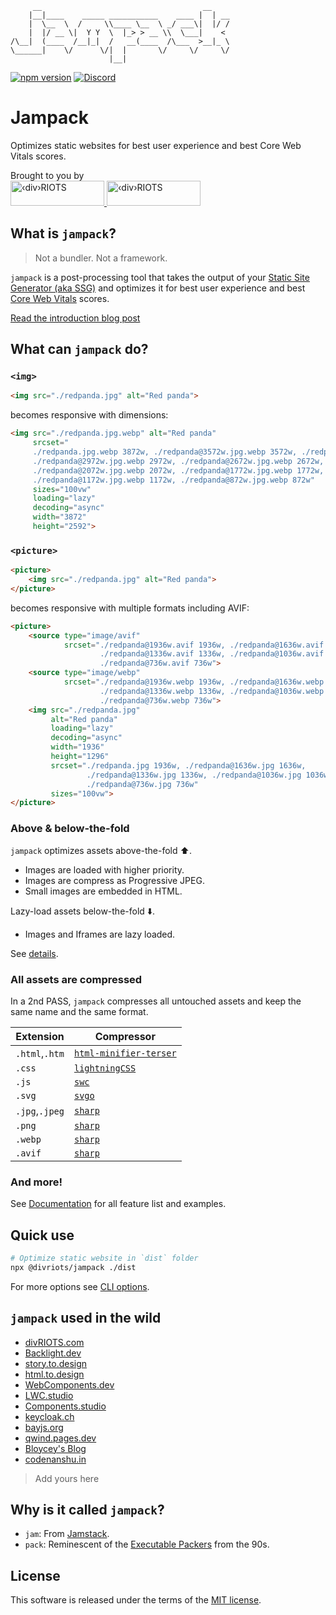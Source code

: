 <div>

```
     __                                    __    
    |__|____    _____ ___________    ____ |  | __
    |  \__  \  /     \\____ \__  \ _/ ___\|  |/ /
    |  |/ __ \|  Y Y  \  |_> > __ \\  \___|    < 
/\__|  (____  /__|_|  /   __(____  /\___  >__|_ \
\______|    \/      \/|  |       \/     \/     \/
                      |__|
```

</div>

[![npm version](https://img.shields.io/npm/v/@divriots/jampack)](https://npmjs.org/package/@divriots/jampack) 
[![Discord](https://img.shields.io/badge/chat-discord-blue?style=flat&logo=discord)](https://discord.gg/XkQxSU9)

# Jampack

Optimizes static websites for best user experience and best Core Web Vitals scores.

<div id="banner">
  <div>Brought to you by</div>
  <a href="https://divRIOTS.com#gh-light-mode-only">
    <img width="150" height="40" src="https://divRIOTS.com/divriots.svg" alt="‹div›RIOTS" />
  </a>
  <a href="https://divRIOTS.com#gh-dark-mode-only">
    <img width="150" height="40" src="https://divRIOTS.com/divriots-dark.svg" alt="‹div›RIOTS" />
  </a>
</div>

## What is `jampack`?

> Not a bundler. Not a framework.

`jampack` is a post-processing tool that takes the output of your [Static Site Generator (aka SSG)](https://jamstack.org/generators/) and optimizes it for best user experience and best [Core Web Vitals](https://web.dev/learn-core-web-vitals/) scores.

[Read the introduction blog post](https://divriots.com/blog/introducing-jampack/)

## What can `jampack` do?

### `<img>`

```html
<img src="./redpanda.jpg" alt="Red panda">
```

becomes responsive with dimensions:

```html
<img src="./redpanda.jpg.webp" alt="Red panda" 
     srcset="
     ./redpanda.jpg.webp 3872w, ./redpanda@3572w.jpg.webp 3572w, ./redpanda@3272w.jpg.webp 3272w, 
     ./redpanda@2972w.jpg.webp 2972w, ./redpanda@2672w.jpg.webp 2672w, ./redpanda@2372w.jpg.webp 2372w,
     ./redpanda@2072w.jpg.webp 2072w, ./redpanda@1772w.jpg.webp 1772w, ./redpanda@1472w.jpg.webp 1472w,
     ./redpanda@1172w.jpg.webp 1172w, ./redpanda@872w.jpg.webp 872w"
     sizes="100vw"
     loading="lazy"
     decoding="async"
     width="3872" 
     height="2592">
```

### `<picture>`

```html
<picture>
    <img src="./redpanda.jpg" alt="Red panda">
</picture>
```

becomes responsive with multiple formats including AVIF:

```html
<picture>
    <source type="image/avif" 
            srcset="./redpanda@1936w.avif 1936w, ./redpanda@1636w.avif 1636w,
                    ./redpanda@1336w.avif 1336w, ./redpanda@1036w.avif 1036w,
                    ./redpanda@736w.avif 736w">
    <source type="image/webp" 
            srcset="./redpanda@1936w.webp 1936w, ./redpanda@1636w.webp 1636w,
                    ./redpanda@1336w.webp 1336w, ./redpanda@1036w.webp 1036w,
                    ./redpanda@736w.webp 736w">
    <img src="./redpanda.jpg" 
         alt="Red panda" 
         loading="lazy" 
         decoding="async" 
         width="1936" 
         height="1296" 
         srcset="./redpanda.jpg 1936w, ./redpanda@1636w.jpg 1636w,
                 ./redpanda@1336w.jpg 1336w, ./redpanda@1036w.jpg 1036w,
                 ./redpanda@736w.jpg 736w"
         sizes="100vw">
</picture>
```

### Above & below-the-fold

`jampack` optimizes assets above-the-fold ⬆️.

- Images are loaded with higher priority.
- Images are compress as Progressive JPEG.
- Small images are embedded in HTML.

Lazy-load assets below-the-fold ⬇️.

- Images and Iframes are lazy loaded.

See [details](https://jampack.divriots.com/features/optimize-above-the-fold/).

### All assets are compressed

In a 2nd PASS, `jampack` compresses all untouched assets and keep the same name and the same format.

| Extension       | Compressor            | 
| --------------- | --------------------- | 
| `.html`,`.htm`  | [`html-minifier-terser`](https://github.com/terser/html-minifier-terser) |   
| `.css`          | [`lightningCSS`](https://lightningcss.dev)  |
| `.js`           | [`swc`](https://swc.rs/)                   |   
| `.svg`          | [`svgo`](https://github.com/svg/svgo)                  |  
| `.jpg`,`.jpeg`  | [`sharp`](https://sharp.pixelplumbing.com/)                 |  
| `.png`          | [`sharp`](https://sharp.pixelplumbing.com/)                |    
| `.webp`         | [`sharp`](https://sharp.pixelplumbing.com/)                 |  
| `.avif`         | [`sharp`](https://sharp.pixelplumbing.com/)                 |  

### And more!

See [Documentation](https://jampack.divriots.com/) for all feature list and examples.

## Quick use

```sh
# Optimize static website in `dist` folder
npx @divriots/jampack ./dist
```

For more options see [CLI options](https://jampack.divriots.com/cli-options/).

## `jampack` used in the wild

- [divRIOTS.com](https://divRIOTS.com)
- [Backlight.dev](https://backlight.dev)
- [story.to.design](https://story.to.design)
- [html.to.design](https://html.to.design/docs)
- [WebComponents.dev](https://WebComponents.dev)
- [LWC.studio](https://lwc.studio)
- [Components.studio](https://components.studio)
- [keycloak.ch](https://keycloak.ch)
- [bayjs.org](https://bayjs.org/)
- [qwind.pages.dev](https://qwind.pages.dev/)
- [Bloycey's Blog](https://bloycey.blog/)
- [codenanshu.in](https://codenanshu.in/)
  
> Add yours here

## Why is it called `jampack`?

- `jam`: From [Jamstack](https://en.wikipedia.org/wiki/Jamstack).
- `pack`: Reminescent of the [Executable Packers](https://en.wikipedia.org/wiki/Executable_compression#List_of_executable_packers) from the 90s.

## License

This software is released under the terms of the [MIT license](https://github.com/divriots/jampack/blob/main/LICENSE).
